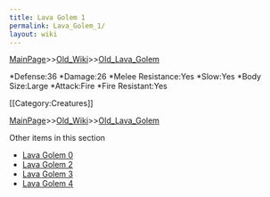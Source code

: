 ```yaml
---
title: Lava Golem 1
permalink: Lava_Golem_1/
layout: wiki
---
```


[MainPage](/keeperrl_wiki/ "wikilink")>>[Old_Wiki](/keeperrl_wiki/Old_Wiki "wikilink")>>[Old_Lava_Golem](/keeperrl_wiki/Old_Lava_Golem "wikilink")

*Defense:36
*Damage:26
*Melee Resistance:Yes
*Slow:Yes
*Body Size:Large
*Attack:Fire
*Fire Resistant:Yes

[[Category:Creatures]]

[MainPage](/keeperrl_wiki/ "wikilink")>>[Old_Wiki](/keeperrl_wiki/Old_Wiki "wikilink")>>[Old_Lava_Golem](/keeperrl_wiki/Old_Lava_Golem "wikilink")

Other items in this section
-    [Lava Golem 0](/keeperrl_wiki/Lava_Golem_0 "wikilink")
-    [Lava Golem 2](/keeperrl_wiki/Lava_Golem_2 "wikilink")
-    [Lava Golem 3](/keeperrl_wiki/Lava_Golem_3 "wikilink")
-    [Lava Golem 4](/keeperrl_wiki/Lava_Golem_4 "wikilink")

